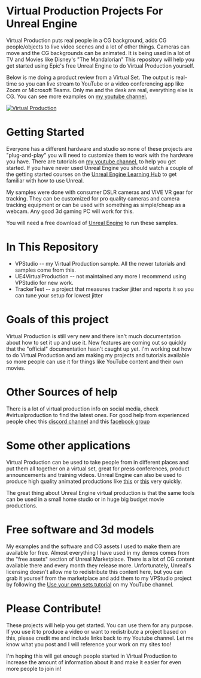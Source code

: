# Virtual Production Projects For Unreal Engine

Virtual Production puts real people in a CG background, adds CG people/objects to live video scenes and a lot of other things.  Cameras can move and the CG backgrounds can be animated.  It is being used in a lot of TV and Movies like Disney's "The Mandalorian"  This repository will help you get started using Epic's free Unreal Engine to do Virtual Production yourself.

Below is me doing a product review from a Virtual Set.  The output is real-time so you can live stream to YouTube or a video conferencing app like Zoom or Microsoft Teams. Only me and the desk are real, everything else is CG.   You can see more examples on [my youtube channel.](https://www.youtube.com/user/GregCorson)

[![Virtual Production](https://img.youtube.com/vi/1rVqjiNDPJU/0.jpg)](https://youtu.be/1rVqjiNDPJU "Virtual Production Example")

# Getting Started

Everyone has a different hardware and studio so none of these projects are "plug-and-play" you will need to customize them to work with the hardware you have.  There are tutorials on [my youtube channel.](https://www.youtube.com/user/GregCorson) to help you get started.  If you have never used Unreal Engine you should  watch a couple of the getting started courses on the [Unreal Engine Learning Hub](https://www.unrealengine.com/en-US/onlinelearning-courses) to get familiar with how to use Unreal.

My samples were done with consumer DSLR cameras and VIVE VR gear for tracking.  They can be customized for pro quality cameras and camera tracking equipment or can be used with something as simple/cheap as a webcam.  Any good 3d gaming PC will work for this.

You will need a free download of [Unreal Engine](https://www.unrealengine.com/) to run these samples.

# In This Repository

* VPStudio -- my Virtual Production sample.  All the newer tutorials and samples come from this.
* UE4VirtualProduction -- not maintained any more I recommend using VPStudio for new work.
* TrackerTest -- a project that measures tracker jitter and reports it so you can tune your setup for lowest jitter

# Goals of this project

Virtual Production is still very new and there isn't much documentation about how to set it up and use it.  New features are coming out so quickly that the "official" documentation hasn't caught up yet. I'm working out how to do Virtual Production and am making my projects and tutorials available so more people can use it for things like YouTube content and their own movies.

# Other Sources of help

There is a lot of virtual production info on social media, check #virtualproduction to find the latest ones.  For good help from experienced people chec this [discord channel](https://discord.com/invite/ReEhkhc) and this [facebook group](https://www.facebook.com/groups/virtualproduction)

# Some other applications

Virtual Production can be used to take people from in different places and put them all together on a virtual set, great for press conferences, product announcements and training videos.  Unreal Engine can also be used to produce high quality animated productions like [this](https://youtu.be/6xbxA8tnlbY) or [this](https://youtu.be/cE0wfjsybIQ) very quickly.

The great thing about Unreal Engine virtual production is that the same tools can be used in a small home studio or in huge big budget movie productions.

# Free software and 3d models

My examples and the software and CG assets I used to make them are available for free.  Almost everything I have used in my demos comes from the "free assets" section of Unreal Marketplace.  There is a lot of CG content available there and every month they release more.  Unfortunately, Unreal's licensing doesn't allow me to redistribute this content here, but you can grab it yourself from the marketplace and add them to my VPStudio project by following the [Use your own sets tutorial](https://youtu.be/trlpmm5gI6U) on my YouTube channel.

# Please Contribute!

These projects will help you get started.  You can use them for any purpose.  If you use it to produce a video or want to redistribute a project based on this, please credit me and include links back to my Youtube channel.  Let me know what you post and I will reference your work on my sites too!

I'm hoping this will get enough people started in Virtual Production to increase the amount of information about it and make it easier for even more people to join in!

